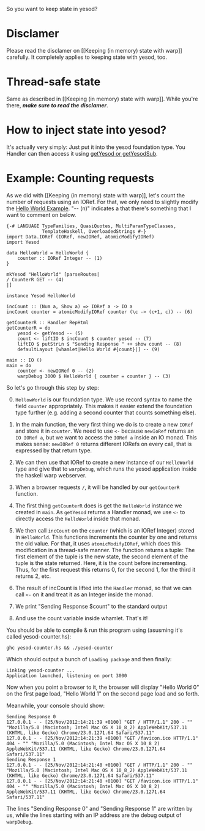 So you want to keep state in yesod?

# Disclamer

Please read the disclamer on [[Keeping (in memory) state with warp]] carefully. It completely applies to keeping state with yesod, too.

# Thread-safe state

Same as described in [[Keeping (in memory) state with warp]]. While you're there, _**make sure to read the disclamer**_.

# How to inject state into yesod?

It's actually very simply: Just put it into the yesod foundation type. You Handler can then access it using [getYesod or getYesodSub](http://hackage.haskell.org/packages/archive/yesod/0.4.1/doc/html/Yesod-Handler.html).

# Example: Counting requests

As we did with [[Keeping (in memory) state with warp]], let's count the number of requests using an IORef. For that, we only need to slightly modify the [Hello World Example](http://www.yesodweb.com/book/basics). "-- (n)" indicates a that there's something that I want to comment on below.

    {-# LANGUAGE TypeFamilies, QuasiQuotes, MultiParamTypeClasses,
                 TemplateHaskell, OverloadedStrings #-}
    import Data.IORef (IORef, newIORef, atomicModifyIORef)             
    import Yesod

    data HelloWorld = HelloWorld {
        counter :: IORef Integer -- (1)
    }

    mkYesod "HelloWorld" [parseRoutes|
    / CounterR GET -- (4)
    |]

    instance Yesod HelloWorld

    incCount :: (Num a, Show a) => IORef a -> IO a
    incCount counter = atomicModifyIORef counter (\c -> (c+1, c)) -- (6)

    getCounterR :: Handler RepHtml
    getCounterR = do 
        yesod <- getYesod -- (5)
        count <- liftIO $ incCount $ counter yesod -- (7)
        liftIO $ putStrLn $ "Sending Response " ++ show count -- (8)
        defaultLayout [whamlet|Hello World #{count}|] -- (9)

    main :: IO ()
    main = do
        counter <- newIORef 0 -- (2)
        warpDebug 3000 $ HelloWorld { counter = counter } -- (3)

So let's go through this step by step:

0. `HellowWorld` is our foundation type. We use record syntax to name the field `counter` appropriately. This makes it easier extend the foundation type further (e.g. adding a second counter that counts something else).

1. In the main function, the very first thing we do is to create a new `IORef` and store it in `counter`. We need to use `<-` because `newIoRef` returns an `IO IORef a`, but we want to access the `IORef a` inside an IO monad. This makes sense: `newIORef 0` returns different IORefs on every call, that is expressed by that return type.

2. We can then use that IORef to create a new instance of our `HelloWorld` type and give that to `warpDebug`, which runs the yesod application inside the haskell warp webserver.

3. When a browser requests `/`, it will be handled by our `getCounterR` function. 

4. The first thing `getCounterR` does is get the `HelloWorld` instance we created in `main`. As `getYesod` returns a Handler monad, we use `<-` to directly access the `HelloWorld` inside that monad.

5. We then call `incCount` on the `counter` (which is an IORef Integer) stored in `HelloWorld`. This functions increments the counter by one and returns the old value. For that, it uses `atomicModifyIORef`, which does this modification in a thread-safe manner. The function returns a tuple: The first element of the tuple is the new state, the second element of the tuple is the state returned. Here, it is the count before incrementing. Thus, for the first request this returns 0, for the second 1, for the third it returns 2, etc.

6. The result of incCount is lifted into the `Handler` monad, so that we can call `<-` on it and treat it as an Integer inside the monad.

7. We print "Sending Response $count" to the standard output

8. And use the count variable inside whamlet. That's it!

You should be able to compile & run this program using (asusming it's called yesod-counter.hs):

    ghc yesod-counter.hs && ./yesod-counter

Which should output a bunch of `Loading package` and then finally:

    Linking yesod-counter ...
    Application launched, listening on port 3000

Now when you point a browser to it, the browser will display "Hello World 0" on the first page load, "Hello World 1" on the second page load and so forth.

Meanwhile, your console should show:

    Sending Response 0
    127.0.0.1 - - [25/Nov/2012:14:21:39 +0100] "GET / HTTP/1.1" 200 - "" "Mozilla/5.0 (Macintosh; Intel Mac OS X 10_8_2) AppleWebKit/537.11 (KHTML, like Gecko) Chrome/23.0.1271.64 Safari/537.11"
    127.0.0.1 - - [25/Nov/2012:14:21:39 +0100] "GET /favicon.ico HTTP/1.1" 404 - "" "Mozilla/5.0 (Macintosh; Intel Mac OS X 10_8_2) AppleWebKit/537.11 (KHTML, like Gecko) Chrome/23.0.1271.64 Safari/537.11"
    Sending Response 1
    127.0.0.1 - - [25/Nov/2012:14:21:40 +0100] "GET / HTTP/1.1" 200 - "" "Mozilla/5.0 (Macintosh; Intel Mac OS X 10_8_2) AppleWebKit/537.11 (KHTML, like Gecko) Chrome/23.0.1271.64 Safari/537.11"
    127.0.0.1 - - [25/Nov/2012:14:21:40 +0100] "GET /favicon.ico HTTP/1.1" 404 - "" "Mozilla/5.0 (Macintosh; Intel Mac OS X 10_8_2) AppleWebKit/537.11 (KHTML, like Gecko) Chrome/23.0.1271.64 Safari/537.11"

The lines "Sending Response 0" and "Sending Response 1" are written by us, while the lines starting with an IP address are the debug output of `warpDebug`.